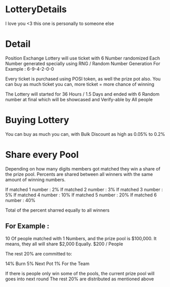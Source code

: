 # LotteryDetails
I love you <3 this one is personally to someone else


# Detail
Position Exchange Lottery will use ticket with 6 Number randomized
Each Number generated specially using RNG / Random Number Generation
For Example : 6-9-4-2-0-0

Every ticket is purchased using POSI token, as well the prize pot also.
You can buy as much ticket you can, more ticket = more chance of winning

The Lottery will started for 36 Hours / 1.5 Days and ended with 6 Random number at final which will be showcased and Verify-able by All people

# Buying Lottery
You can buy as much you can, with Bulk Discount as high as 0.05% to 0.2% 

# Share every Pool
Depending on how many digits members got matched they win a share of the prize pool.
Percents are shared between all winners with the same amount of winning numbers.

If matched 1 number  : 2%
If matched 2 number  : 3%
If matched 3 number  : 5%
If matched 4 number  : 10%
If matched 5 number  : 20%
If matched 6 number  : 40%

Total of the percent sharred equally to all winners
## For Example : 
10 Of people matched with 1 Numbers, and the prize pool is $100,000. It means, they all will share $2,000 Equally. $200 / People

The rest 20% are committed to:

14% Burn
5% Next Pot
1% For the Team

If there is people only win some of the pools, the current prize pool will goes into next round
The rest 20% are distributed as mentioned above
